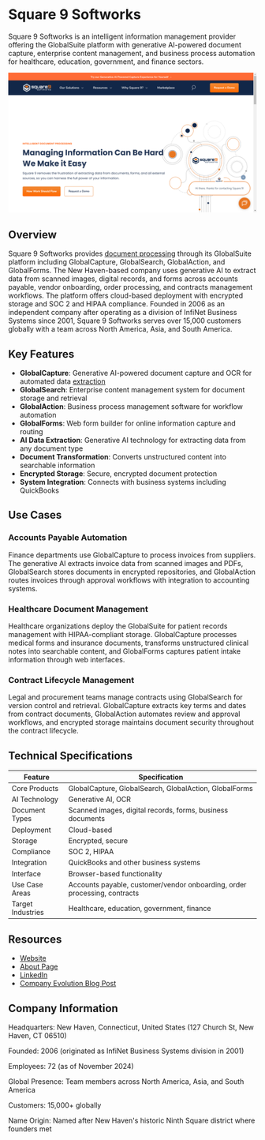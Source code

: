 # Square 9 Softworks

Square 9 Softworks is an intelligent information management provider offering the GlobalSuite platform with generative AI-powered document capture, enterprise content management, and business process automation for healthcare, education, government, and finance sectors.

![Square 9 Softworks](assets/square-9-softworks.png)


## Overview

Square 9 Softworks provides [document processing](../../capabilities/document-understanding/index.md) through its GlobalSuite platform including GlobalCapture, GlobalSearch, GlobalAction, and GlobalForms. The New Haven-based company uses generative AI to extract data from scanned images, digital records, and forms across accounts payable, vendor onboarding, order processing, and contracts management workflows. The platform offers cloud-based deployment with encrypted storage and SOC 2 and HIPAA compliance. Founded in 2006 as an independent company after operating as a division of InfiNet Business Systems since 2001, Square 9 Softworks serves over 15,000 customers globally with a team across North America, Asia, and South America.

## Key Features

- **GlobalCapture**: Generative AI-powered document capture and OCR for automated data [extraction](../../capabilities/extraction/index.md)
- **GlobalSearch**: Enterprise content management system for document storage and retrieval
- **GlobalAction**: Business process management software for workflow automation
- **GlobalForms**: Web form builder for online information capture and routing
- **AI Data Extraction**: Generative AI technology for extracting data from any document type
- **Document Transformation**: Converts unstructured content into searchable information
- **Encrypted Storage**: Secure, encrypted document protection
- **System Integration**: Connects with business systems including QuickBooks

## Use Cases

### Accounts Payable Automation

Finance departments use GlobalCapture to process invoices from suppliers. The generative AI extracts invoice data from scanned images and PDFs, GlobalSearch stores documents in encrypted repositories, and GlobalAction routes invoices through approval workflows with integration to accounting systems.

### Healthcare Document Management

Healthcare organizations deploy the GlobalSuite for patient records management with HIPAA-compliant storage. GlobalCapture processes medical forms and insurance documents, transforms unstructured clinical notes into searchable content, and GlobalForms captures patient intake information through web interfaces.

### Contract Lifecycle Management

Legal and procurement teams manage contracts using GlobalSearch for version control and retrieval. GlobalCapture extracts key terms and dates from contract documents, GlobalAction automates review and approval workflows, and encrypted storage maintains document security throughout the contract lifecycle.

## Technical Specifications

| Feature | Specification |
|---------|---------------|
| Core Products | GlobalCapture, GlobalSearch, GlobalAction, GlobalForms |
| AI Technology | Generative AI, OCR |
| Document Types | Scanned images, digital records, forms, business documents |
| Deployment | Cloud-based |
| Storage | Encrypted, secure |
| Compliance | SOC 2, HIPAA |
| Integration | QuickBooks and other business systems |
| Interface | Browser-based functionality |
| Use Case Areas | Accounts payable, customer/vendor onboarding, order processing, contracts |
| Target Industries | Healthcare, education, government, finance |

## Resources

- [Website](https://www.square-9.com)
- [About Page](https://www.square-9.com/about/)
- [LinkedIn](https://www.linkedin.com/company/square-9-softworks_2)
- [Company Evolution Blog Post](https://www.square-9.com/blog/the-evolution-of-square-9-softworks-past-present-and-future/)

## Company Information

Headquarters: New Haven, Connecticut, United States (127 Church St, New Haven, CT 06510)

Founded: 2006 (originated as InfiNet Business Systems division in 2001)

Employees: 72 (as of November 2024)

Global Presence: Team members across North America, Asia, and South America

Customers: 15,000+ globally

Name Origin: Named after New Haven's historic Ninth Square district where founders met
